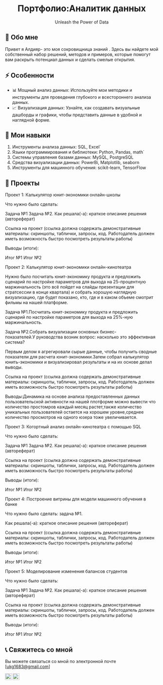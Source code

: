 <div align="center">
   <h1>Портфолио:Аналитик данных</h1>
  <p>Unleash the Power of Data</p>
</div>

## 👋 Обо мне

Привет я Алдияр- это моя сокровищница знаний . Здесь вы найдете мой собственный набор решений, методов и примеров, которые помогут вам раскрыть потенциал данных и сделать смелые открытия.

## ⚡ Особенности

- 📊 Мощный анализ данных: Используйте мои методики и инструменты для проведения глубокого и всестороннего анализа данных.
- 📈 Визуализация данных: Узнайте, как создавать визуальные дашборды и графики, чтобы представить данные в удобной и наглядной форме.

## 🚀 Мои навыки

1. Инструменты анализа данных: SQL, Excel`
2. Языки программирования и библиотеки: Python, Pandas, math`
3. Системы управления базами данных: MySQL, PostgreSQL
4. Средства визуализации данных: PowerBi, Matplotlib, seaborn
5. Инструменты для машинного обучения: scikit-learn, TensorFlow

## 📃 Проекты

Проект 1: Калькулятор юнит-экономики онлайн-школы

Что нужно было сделать:

Задача №1
Задача №2.
Как решала(-а): краткое описание решения (автореферат)

Ссылка на проект (ссылка должна содержать демонстративные материалы: скриншоты, таблички, запросы, код. Работодатель должен иметь возможность быстро посмотреть результаты работы)

Выводы (итоги):

Итог №1
Итог №2

Проект 2: Калькулятор юнит-экономики онлайн-кинотеатра

Нужно было посчитать юнит-экономику продукта и предложить сценарий по настройке параметров для выхода на 25-процентную маржинальность (это всё пойдет на слайды презентации для стратсессии в конце квартала) и собрать хорошую наглядную визуализацию, где будет показано, кто, где и в каком объеме смотрит фильмы на нашей платформе.

Задача №1.Посчитать юнит-экономику продукта и предложить сценарий по настройке параметров для выхода на 25%-ную маржинальность.

Задача №2.Собрать визуализации основных бизнес-показателей.У руководства возник вопрос: насколько это эффективная система? 

Первым делом я агрегировали сырые данные, чтобы получить сводные показатели для расчета юнит-экономики.Затем собрал калькулятор юнить-экономики и визуализировал результаты и на их основе делал выводы.


Ссылка на проект (ссылка должна содержать демонстративные материалы: скриншоты, таблички, запросы, код. Работодатель должен иметь возможность быстро посмотреть результаты работы)

Выводы:Динамика на основе анализа предоставленных данных пользовательской активности на нашей плотформе можно вывести что количество простомров каждый месяц растет,также количество уникальных пользователей остается на хорошем уровне,среднее количество просмотров на одного юзера тоже увеличивается.

Проект 3: Когортный анализ онлайн-кинотеатра с помощью SQL

Что нужно было сделать:

Задача №1
Задача №2.
Как решала(-а): краткое описание решения (автореферат)

Ссылка на проект (ссылка должна содержать демонстративные материалы: скриншоты, таблички, запросы, код. Работодатель должен иметь возможность быстро посмотреть результаты работы)

Выводы (итоги):

Итог №1
Итог №2

Проект 4: Построение витрины для модели машинного обучения в банке

Что нужно было сделать: задача №1.

Как решала(-а): краткое описание решения (автореферат)

Ссылка на проект (ссылка должна содержать демонстративные материалы: скриншоты, таблички, запросы, код. Работодатель должен иметь возможность быстро посмотреть результаты работы)

Выводы (итоги):

Итог №1
Итог №2

Проект 5: Моделирование изменения балансов студентов

Что нужно было сделать:

Задача №1
Задача №2.
Как решала(-а): краткое описание решения (автореферат)

Ссылка на проект (ссылка должна содержать демонстративные материалы: скриншоты, таблички, запросы, код. Работодатель должен иметь возможность быстро посмотреть результаты работы)

Выводы (итоги):

Итог №1
Итог №2

## 📞 Свяжитесь со мной

Вы можете связаться со мной по электронной почте [ukg1683@gmail.com]

<a href="[https://www.instagram.com/ve5tram/?hl=ru]">
 <img align="left" alt="ve5tram Instagram" width="22px" src="https://raw.githubusercontent.com/hussainweb/hussainweb/main/icons/instagram.png" />
</a>
<a href="https://www.linkedin.com/in/aldiyar-yelgazinov-41493a232/)">
  <img align="left"alt="ve5tram  LinkedIN" width="22px" src="https://raw.githubusercontent.com/peterthehan/peterthehan/master/assets/linkedin.svg" />
</a>
